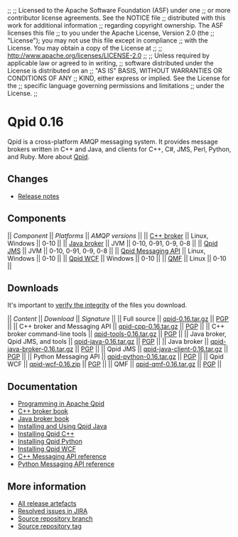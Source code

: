 ;;
;; Licensed to the Apache Software Foundation (ASF) under one
;; or more contributor license agreements.  See the NOTICE file
;; distributed with this work for additional information
;; regarding copyright ownership.  The ASF licenses this file
;; to you under the Apache License, Version 2.0 (the
;; "License"); you may not use this file except in compliance
;; with the License.  You may obtain a copy of the License at
;; 
;;   http://www.apache.org/licenses/LICENSE-2.0
;; 
;; Unless required by applicable law or agreed to in writing,
;; software distributed under the License is distributed on an
;; "AS IS" BASIS, WITHOUT WARRANTIES OR CONDITIONS OF ANY
;; KIND, either express or implied.  See the License for the
;; specific language governing permissions and limitations
;; under the License.
;;

# Qpid 0.16

Qpid is a cross-platform AMQP messaging system.  It provides message
brokers written in C++ and Java, and clients for C++, C#, JMS, Perl,
Python, and Ruby.  More about [Qpid](@site-url@/index.html).

## Changes

 - [Release notes](release-notes.html)

## Components

  || *Component* || *Platforms* || *AMQP versions* ||
  || [C++ broker](@site-url@/components/cpp-broker/index.html) || Linux, Windows || 0-10 ||
  || [Java broker](@site-url@/components/java-broker/index.html) || JVM || 0-10, 0-91, 0-9, 0-8 ||
  || [Qpid JMS](@site-url@/components/qpid-jms/index.html) || JVM || 0-10, 0-91, 0-9, 0-8 ||
  || [Qpid Messaging API](@site-url@/components/messaging-api/index.html) || Linux, Windows || 0-10 ||
  || [Qpid WCF](@site-url@/components/qpid-wcf/index.html) || Windows || 0-10 ||
  || [QMF](@site-url@/components/qmf/index.html) || Linux || 0-10 ||

## Downloads

It's important to [verify the
integrity](@site-url@/download.html#verify-what-you-download) of the
files you download.

  || *Content* || *Download* || *Signature* ||
  || Full source || [qpid-0.16.tar.gz](http://archive.apache.org/dist/qpid/0.16/qpid-0.16.tar.gz) || [PGP](http://archive.apache.org/dist/qpid/0.16/qpid-0.16.tar.gz.asc) ||
  || C++ broker and Messaging API || [qpid-cpp-0.16.tar.gz](http://archive.apache.org/dist/qpid/0.16/qpid-cpp-0.16.tar.gz) || [PGP](http://archive.apache.org/dist/qpid/0.16/qpid-cpp-0.16.tar.gz.asc) ||
  || C++ broker command-line tools || [qpid-tools-0.16.tar.gz](http://archive.apache.org/dist/qpid/0.16/qpid-tools-0.16.tar.gz) || [PGP](http://archive.apache.org/dist/qpid/0.16/qpid-tools-0.16.tar.gz.asc) ||
  || Java broker, Qpid JMS, and tools || [qpid-java-0.16.tar.gz](http://archive.apache.org/dist/qpid/0.16/qpid-java-0.16.tar.gz) || [PGP](http://archive.apache.org/dist/qpid/0.16/qpid-java-0.16.tar.gz.asc) ||
  || Java broker || [qpid-java-broker-0.16.tar.gz](http://archive.apache.org/dist/qpid/0.16/qpid-java-broker-0.16.tar.gz) || [PGP](http://archive.apache.org/dist/qpid/0.16/qpid-java-broker-0.16.tar.gz.asc) ||
  || Qpid JMS || [qpid-java-client-0.16.tar.gz](http://archive.apache.org/dist/qpid/0.16/qpid-java-client-0.16.tar.gz) || [PGP](http://archive.apache.org/dist/qpid/0.16/qpid-java-client-0.16.tar.gz.asc) ||
  || Python Messaging API || [qpid-python-0.16.tar.gz](http://archive.apache.org/dist/qpid/0.16/qpid-python-0.16.tar.gz) || [PGP](http://archive.apache.org/dist/qpid/0.16/qpid-python-0.16.tar.gz.asc) ||
  || Qpid WCF || [qpid-wcf-0.16.zip](http://archive.apache.org/dist/qpid/0.16/qpid-wcf-0.16.zip) || [PGP](http://archive.apache.org/dist/qpid/0.16/qpid-wcf-0.16.zip.asc) ||
  || QMF || [qpid-qmf-0.16.tar.gz](http://archive.apache.org/dist/qpid/0.16/qpid-qmf-0.16.tar.gz) || [PGP](http://archive.apache.org/dist/qpid/0.16/qpid-qmf-0.16.tar.gz.asc) ||

## Documentation

 - [Programming in Apache Qpid](books/Programming-In-Apache-Qpid/html/index.html)
 - [C++ broker book](books/AMQP-Messaging-Broker-CPP-Book/html/index.html)
 - [Java broker book](books/AMQP-Messaging-Broker-Java-Book/html/index.html)
 - [Installing and Using Qpid Java](https://cwiki.apache.org/qpid/getting-started-guide.html)
 - [Installing Qpid C++](http://svn.apache.org/repos/asf/qpid/tags/0.16/qpid/cpp/INSTALL)
 - [Installing Qpid Python](http://svn.apache.org/repos/asf/qpid/tags/0.16/qpid/python/README.txt)
 - [Installing Qpid WCF](http://svn.apache.org/repos/asf/qpid/tags/0.16/qpid/wcf/ReadMe.txt)
 - [C++ Messaging API reference](apis/cpp/html/index.html)
 - [Python Messaging API reference](apis/python/html/index.html)

## More information

 - [All release artefacts](http://www.apache.org/dyn/closer.cgi/qpid/0.16)
 - [Resolved issues in JIRA](https://issues.apache.org/jira/issues/?jql=project+%3D+QPID+AND+fixVersion+in+%28%270.15%27%2C+%270.16%27%29+ORDER+BY+priority+DESC)
 - [Source repository branch](https://svn.apache.org/repos/asf/qpid/branches/0.16)
 - [Source repository tag](https://svn.apache.org/repos/asf/qpid/tags/0.16)
